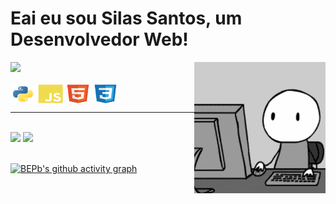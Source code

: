 # Eai eu sou Silas Santos, um Desenvolvedor Web!

  
<a href="https://github.com/silassantosmoura">
  <img src="https://github-readme-stats.vercel.app/api?username=silassantosmoura&show_icons=true&theme=github_dark&include_all_commits=true&count_private=true"/>
</a>
<a href="https://github.com/silassantosmoura">
  <img width="210px" align="right" src="/img/DrBg.gif"/>
</a>

<div style="display: inline_block;"><br>
  <img align="center" height="30" width="40" src="https://raw.githubusercontent.com/devicons/devicon/master/icons/python/python-original.svg">
  <img align="center" height="30" width="40" src="https://raw.githubusercontent.com/devicons/devicon/master/icons/javascript/javascript-plain.svg">
  <img align="center" height="30" width="40" src="https://raw.githubusercontent.com/devicons/devicon/master/icons/html5/html5-original.svg">
  <img align="center" height="30" width="40" src="https://raw.githubusercontent.com/devicons/devicon/master/icons/css3/css3-original.svg">
</div>

<hr>
  
<div><br>
  <a href="https://www.instagram.com/_s1l4s_/" target="_blank"><img src="https://img.shields.io/badge/-Instagram-%23E4405F?style=for-the-badge&logo=instagram&logoColor=white" target="_blank"></a>
  <a href="https://www.linkedin.com/in/silas-santos-517209256/" target="_blank"><img src="https://img.shields.io/badge/-LinkedIn-%230077B5?style=for-the-badge&logo=linkedin&logoColor=white" target="_blank"></a>
</div><br>

  [![BEPb's github activity graph](https://github-readme-activity-graph.cyclic.app/graph?username=silassantosmoura&theme=github-compact)](https://github.com/silassantosmoura/github-readme-activity-graph)
  
  
